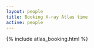 ```yaml
---
layout: people
title: Booking X-ray Atlas time
active: people
---
```



{% include atlas_booking.html %}